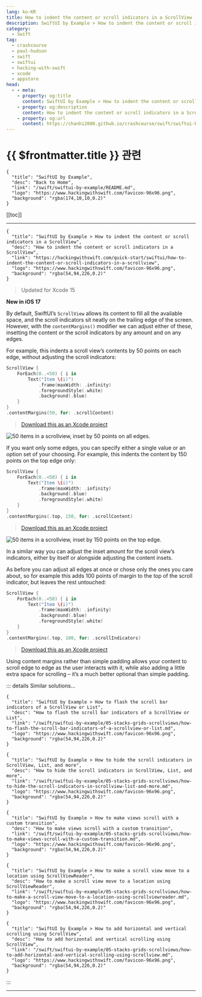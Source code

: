 ```yaml
---
lang: ko-KR
title: How to indent the content or scroll indicators in a ScrollView
description: SwiftUI by Example > How to indent the content or scroll indicators in a ScrollView
category:
  - Swift
tag: 
  - crashcourse
  - paul-hudson
  - swift
  - swiftui
  - hacking-with-swift
  - xcode
  - appstore
head:
  - - meta:
    - property: og:title
      content: SwiftUI by Example > How to indent the content or scroll indicators in a ScrollView
    - property: og:description
      content: How to indent the content or scroll indicators in a ScrollView
    - property: og:url
      content: https://chanhi2000.github.io/crashcourse/swift/swiftui-by-example/04-view-layout/how-to-indent-the-content-or-scroll-indicators-in-a-scrollview.html
---
```


# {{ $frontmatter.title }} 관련

```component VPCard
{
  "title": "SwiftUI by Example",
  "desc": "Back to Home",
  "link": "/swift/swiftui-by-example/README.md",
  "logo": "https://www.hackingwithswift.com/favicon-96x96.png",
  "background": "rgba(174,10,10,0.2)"
}
```

[[toc]]

---

```component VPCard
{
  "title": "SwiftUI by Example > How to indent the content or scroll indicators in a ScrollView",
  "desc": "How to indent the content or scroll indicators in a ScrollView",
  "link": "https://hackingwithswift.com/quick-start/swiftui/how-to-indent-the-content-or-scroll-indicators-in-a-scrollview",
  "logo": "https://www.hackingwithswift.com/favicon-96x96.png",
  "background": "rgba(54,94,226,0.2)"
}
```

> Updated for Xcode 15

**New in iOS 17**

By default, SwiftUI’s `ScrollView` allows its content to fill all the available space, and the scroll indicators sit neatly on the trailing edge of the screen. However, with the `contentMargins()` modifier we can adjust either of these, insetting the content or the scroll indicators by any amount and on any edges.

For example, this indents a scroll view’s contents by 50 points on each edge, without adjusting the scroll indicators:

```swift
ScrollView {
    ForEach(0..<50) { i in
        Text("Item \(i)")
            .frame(maxWidth: .infinity)
            .foregroundStyle(.white)
            .background(.blue)
    }
}
.contentMargins(50, for: .scrollContent)
```

> [<FontIcon icon="fas fa-file-zipper"/>Download this as an Xcode project](https://www.hackingwithswift.com/files/projects/swiftui/how-to-indent-the-content-or-scroll-indicators-in-a-scrollview-1.zip)

![50 items in a scrollview, inset by 50 points on all edges.](https://www.hackingwithswift.com/img/books/quick-start/swiftui/how-to-indent-the-content-or-scroll-indicators-in-a-scrollview-1~dark.png)

If you want only some edges, you can specify either a single value or an option set of your choosing. For example, this indents the content by 150 points on the top edge only:

```swift
ScrollView {
    ForEach(0..<50) { i in
        Text("Item \(i)")
            .frame(maxWidth: .infinity)
            .background(.blue)
            .foregroundStyle(.white)
    }
}
.contentMargins(.top, 150, for: .scrollContent)
```

> [<FontIcon icon="fas fa-file-zipper"/>Download this as an Xcode project](https://www.hackingwithswift.com/files/projects/swiftui/how-to-indent-the-content-or-scroll-indicators-in-a-scrollview-2.zip)

![50 items in a scrollview, inset by 150 points on the top edge.](https://www.hackingwithswift.com/img/books/quick-start/swiftui/how-to-indent-the-content-or-scroll-indicators-in-a-scrollview-2~dark.png)

In a similar way you can adjust the inset amount for the scroll view’s indicators, either by itself or alongside adjusting the content insets.

As before you can adjust all edges at once or chose only the ones you care about, so for example this adds 100 points of margin to the top of the scroll indicator, but leaves the rest untouched:

```swift
ScrollView {
    ForEach(0..<50) { i in
        Text("Item \(i)")
            .frame(maxWidth: .infinity)
            .background(.blue)
            .foregroundStyle(.white)
    }
}
.contentMargins(.top, 100, for: .scrollIndicators)
```

> [<FontIcon icon="fas fa-file-zipper"/>Download this as an Xcode project](https://www.hackingwithswift.com/files/projects/swiftui/how-to-indent-the-content-or-scroll-indicators-in-a-scrollview-3.zip)

Using content margins rather than simple padding allows your content to scroll edge to edge as the user interacts with it, while also adding a little extra space for scrolling – it’s a much better optional than simple padding.

::: details Similar solutions…

```component VPCard
{
  "title": "SwiftUI by Example > How to flash the scroll bar indicators of a ScrollView or List",
  "desc": "How to flash the scroll bar indicators of a ScrollView or List",
  "link": "/swift/swiftui-by-example/05-stacks-grids-scrollviews/how-to-flash-the-scroll-bar-indicators-of-a-scrollview-or-list.md",
  "logo": "https://www.hackingwithswift.com/favicon-96x96.png",
  "background": "rgba(54,94,226,0.2)"
}
```

```component VPCard
{
  "title": "SwiftUI by Example > How to hide the scroll indicators in ScrollView, List, and more",
  "desc": "How to hide the scroll indicators in ScrollView, List, and more",
  "link": "/swift/swiftui-by-example/05-stacks-grids-scrollviews/how-to-hide-the-scroll-indicators-in-scrollview-list-and-more.md",
  "logo": "https://www.hackingwithswift.com/favicon-96x96.png",
  "background": "rgba(54,94,226,0.2)"
}
```

```component VPCard
{
  "title": "SwiftUI by Example > How to make views scroll with a custom transition",
  "desc": "How to make views scroll with a custom transition",
  "link": "/swift/swiftui-by-example/05-stacks-grids-scrollviews/how-to-make-views-scroll-with-a-custom-transition.md",
  "logo": "https://www.hackingwithswift.com/favicon-96x96.png",
  "background": "rgba(54,94,226,0.2)"
}
```

```component VPCard
{
  "title": "SwiftUI by Example > How to make a scroll view move to a location using ScrollViewReader",
  "desc": "How to make a scroll view move to a location using ScrollViewReader",
  "link": "/swift/swiftui-by-example/05-stacks-grids-scrollviews/how-to-make-a-scroll-view-move-to-a-location-using-scrollviewreader.md",
  "logo": "https://www.hackingwithswift.com/favicon-96x96.png",
  "background": "rgba(54,94,226,0.2)"
}
```

```component VPCard
{
  "title": "SwiftUI by Example > How to add horizontal and vertical scrolling using ScrollView",
  "desc": "How to add horizontal and vertical scrolling using ScrollView",
  "link": "/swift/swiftui-by-example/05-stacks-grids-scrollviews/how-to-add-horizontal-and-vertical-scrolling-using-scrollview.md",
  "logo": "https://www.hackingwithswift.com/favicon-96x96.png",
  "background": "rgba(54,94,226,0.2)"
}
```

:::

---

<TagLinks />